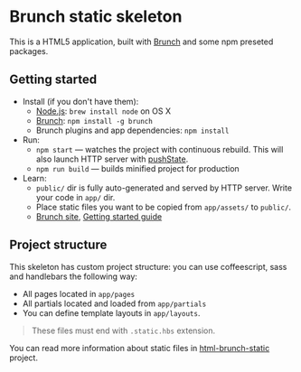 # Brunch static skeleton

This is a HTML5 application, built with [Brunch](http://brunch.io) and some npm preseted packages.

## Getting started

* Install (if you don't have them):
  * [Node.js](http://nodejs.org): `brew install node` on OS X
  * [Brunch](http://brunch.io): `npm install -g brunch`
  * Brunch plugins and app dependencies: `npm install`
* Run:
  * `npm start` — watches the project with continuous rebuild. This will also launch HTTP server with [pushState](https://developer.mozilla.org/en-US/docs/Web/Guide/API/DOM/Manipulating_the_browser_history).
  * `npm run build` — builds minified project for production
* Learn:
  * `public/` dir is fully auto-generated and served by HTTP server.  Write your code in `app/` dir.
  * Place static files you want to be copied from `app/assets/` to `public/`.
  * [Brunch site](http://brunch.io), [Getting started guide](https://github.com/brunch/brunch-guide#readme)

## Project structure

This skeleton has custom project structure: you can use coffeescript, sass and handlebars the following way:

* All pages located in `app/pages`
* All partials located and loaded from `app/partials`
* You can define template layouts in `app/layouts`.

> These files must end with `.static.hbs` extension.

You can read more information about static files in [html-brunch-static](https://github.com/bmatcuk/html-brunch-static) project.
